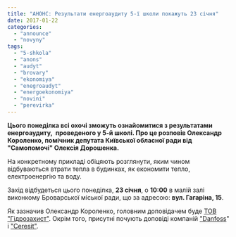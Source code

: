 ```yaml
---
title: "АНОНС: Результати енергоаудиту 5-ї школи покажуть 23 січня"
date: 2017-01-22
categories: 
  - "announce"
  - "novyny"
tags: 
  - "5-shkola"
  - "anons"
  - "audyt"
  - "brovary"
  - "ekonomiya"
  - "enegroaudyt"
  - "energoekonomiya"
  - "novini"
  - "perevirka"
---
```


**Цього понеділка всі охочі зможуть ознайомитися з результатами енергоаудиту,  проведеного у 5-й школі. Про це розповів Олександр Короленко, помічник депутата Київської обласної ради від "Самопомочі" Олексія Дорошенка.**

На конкретному прикладі обіцяють розглянути, яким чином відбуваються втрати тепла в будинках, як економити тепло, електроенергію та воду.

Захід відбудеться цього понеділка, **23 січня**, о **10:00** в малій залі виконкому Броварської міської ради, що за адресою: **вул. Гагаріна, 15**.

Як зазначив Олександр Короленко, головним доповідачем буде [ТОВ "Гідрозахист"](http://euroizol.ua). Окрім того, присутні почують доповіді компаній ["Danfoss](http://heating.danfoss.ua)" і ["Ceresit"](http://www.ceresit.ua).
